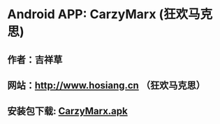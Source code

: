 # Android APP: CarzyMarx (狂欢马克思)

## 作者：吉祥草

## 网站：http://www.hosiang.cn （狂欢马克思）

## 安装包下载: [CarzyMarx.apk](https://github.com/Hosiang1026/CarzyMarx/raw/master/app/release/app-release.apk) 
